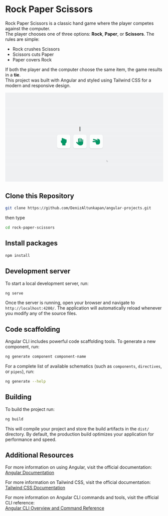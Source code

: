 # Rock Paper Scissors

Rock Paper Scissors is a classic hand game where the player competes against the computer.  
The player chooses one of three options: **Rock**, **Paper**, or **Scissors**. The rules are simple:
- Rock crushes Scissors
- Scissors cuts Paper
- Paper covers Rock

If both the player and the computer choose the same item, the game results in a **tie**.  
This project was built with Angular and styled using Tailwind CSS for a modern and responsive design.

![Preview](preview.gif)

## Clone this Repository

```bash
git clone https://github.com/DenizAltunkapan/angular-projects.git
```

then type

```bash
cd rock-paper-scissors
```

## Install packages

```bash
npm install
```

## Development server

To start a local development server, run:

```bash
ng serve
```

Once the server is running, open your browser and navigate to `http://localhost:4200/`. The application will automatically reload whenever you modify any of the source files.

## Code scaffolding

Angular CLI includes powerful code scaffolding tools. To generate a new component, run:

```bash
ng generate component component-name
```

For a complete list of available schematics (such as `components`, `directives`, or `pipes`), run:

```bash
ng generate --help
```

## Building

To build the project run:

```bash
ng build
```

This will compile your project and store the build artifacts in the `dist/` directory. By default, the production build optimizes your application for performance and speed.

## Additional Resources

For more information on using Angular, visit the official documentation:  
[Angular Documentation](https://angular.dev)

For more information on Tailwind CSS, visit the official documentation:  
[Tailwind CSS Documentation](https://tailwindcss.com/docs)

For more information on Angular CLI commands and tools, visit the official CLI reference:  
[Angular CLI Overview and Command Reference](https://angular.dev/tools/cli)
